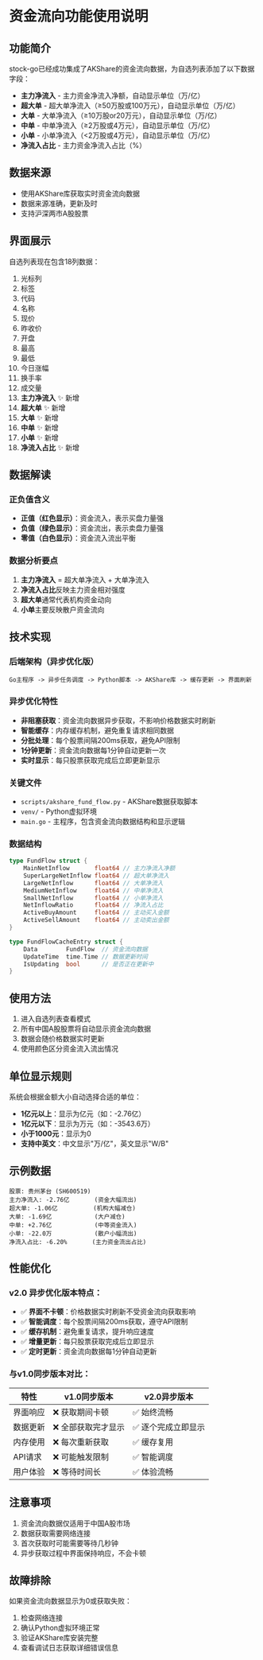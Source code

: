 # 资金流向功能使用说明

## 功能简介

stock-go已经成功集成了AKShare的资金流向数据，为自选列表添加了以下数据字段：

- **主力净流入** - 主力资金净流入净额，自动显示单位（万/亿）
- **超大单** - 超大单净流入（≥50万股或100万元），自动显示单位（万/亿）
- **大单** - 大单净流入（≥10万股or20万元），自动显示单位（万/亿）  
- **中单** - 中单净流入（≥2万股或4万元），自动显示单位（万/亿）
- **小单** - 小单净流入（<2万股或4万元），自动显示单位（万/亿）
- **净流入占比** - 主力资金净流入占比（%）

## 数据来源

- 使用AKShare库获取实时资金流向数据
- 数据来源准确，更新及时
- 支持沪深两市A股股票

## 界面展示

自选列表现在包含18列数据：
1. 光标列
2. 标签
3. 代码  
4. 名称
5. 现价
6. 昨收价
7. 开盘
8. 最高
9. 最低
10. 今日涨幅
11. 换手率
12. 成交量
13. **主力净流入** ✨ 新增
14. **超大单** ✨ 新增  
15. **大单** ✨ 新增
16. **中单** ✨ 新增
17. **小单** ✨ 新增
18. **净流入占比** ✨ 新增

## 数据解读

### 正负值含义
- **正值（红色显示）**：资金流入，表示买盘力量强
- **负值（绿色显示）**：资金流出，表示卖盘力量强  
- **零值（白色显示）**：资金流入流出平衡

### 数据分析要点
1. **主力净流入** = 超大单净流入 + 大单净流入
2. **净流入占比**反映主力资金相对强度
3. **超大单**通常代表机构资金动向
4. **小单**主要反映散户资金流向

## 技术实现

### 后端架构（异步优化版）
```
Go主程序 -> 异步任务调度 -> Python脚本 -> AKShare库 -> 缓存更新 -> 界面刷新
```

### 异步优化特性
- **非阻塞获取**：资金流向数据异步获取，不影响价格数据实时刷新
- **智能缓存**：内存缓存机制，避免重复请求相同数据
- **分批处理**：每个股票间隔200ms获取，避免API限制
- **1分钟更新**：资金流向数据每1分钟自动更新一次
- **实时显示**：每只股票获取完成后立即更新显示

### 关键文件
- `scripts/akshare_fund_flow.py` - AKShare数据获取脚本
- `venv/` - Python虚拟环境
- `main.go` - 主程序，包含资金流向数据结构和显示逻辑

### 数据结构
```go
type FundFlow struct {
    MainNetInflow       float64 // 主力净流入净额
    SuperLargeNetInflow float64 // 超大单净流入
    LargeNetInflow      float64 // 大单净流入
    MediumNetInflow     float64 // 中单净流入  
    SmallNetInflow      float64 // 小单净流入
    NetInflowRatio      float64 // 净流入占比
    ActiveBuyAmount     float64 // 主动买入金额
    ActiveSellAmount    float64 // 主动卖出金额
}

type FundFlowCacheEntry struct {
    Data        FundFlow  // 资金流向数据
    UpdateTime  time.Time // 数据更新时间
    IsUpdating  bool      // 是否正在更新中
}
```

## 使用方法

1. 进入自选列表查看模式
2. 所有中国A股股票将自动显示资金流向数据
3. 数据会随价格数据实时更新
4. 使用颜色区分资金流入流出情况

## 单位显示规则

系统会根据金额大小自动选择合适的单位：

- **1亿元以上**：显示为亿元（如：-2.76亿）
- **1亿元以下**：显示为万元（如：-3543.6万）
- **小于1000元**：显示为0
- **支持中英文**：中文显示"万/亿"，英文显示"W/B"

## 示例数据

```
股票: 贵州茅台 (SH600519)
主力净流入: -2.76亿       (资金大幅流出)
超大单: -1.06亿          (机构大幅减仓)  
大单: -1.69亿            (大户减仓)
中单: +2.76亿            (中等资金流入)
小单: -22.0万            (散户小幅流出)
净流入占比: -6.20%       (主力资金流出占比)
```

## 性能优化

### v2.0 异步优化版本特点：
- ✅ **界面不卡顿**：价格数据实时刷新不受资金流向获取影响
- ✅ **智能调度**：每个股票间隔200ms获取，遵守API限制
- ✅ **缓存机制**：避免重复请求，提升响应速度
- ✅ **增量更新**：每只股票获取完成后立即显示
- ✅ **定时更新**：资金流向数据每1分钟自动更新

### 与v1.0同步版本对比：
| 特性 | v1.0同步版本 | v2.0异步版本 |
|-----|------------|------------|
| 界面响应 | ❌ 获取期间卡顿 | ✅ 始终流畅 |
| 数据更新 | ❌ 全部获取完才显示 | ✅ 逐个完成立即显示 |
| 内存使用 | ❌ 每次重新获取 | ✅ 缓存复用 |
| API请求 | ❌ 可能触发限制 | ✅ 智能调度 |
| 用户体验 | ❌ 等待时间长 | ✅ 体验流畅 |

## 注意事项

1. 资金流向数据仅适用于中国A股市场
2. 数据获取需要网络连接
3. 首次获取时可能需要等待几秒钟
4. 异步获取过程中界面保持响应，不会卡顿

## 故障排除

如果资金流向数据显示为0或获取失败：
1. 检查网络连接
2. 确认Python虚拟环境正常
3. 验证AKShare库安装完整
4. 查看调试日志获取详细错误信息